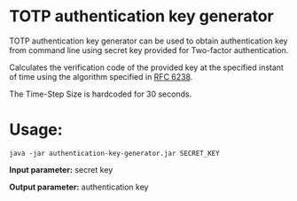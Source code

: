 # TOTP authentication key generator
TOTP authentication key generator can be used to obtain authentication key from command line using secret key provided for Two-factor authentication.

Calculates the verification code of the provided key at the specified instant of time using the algorithm specified in [RFC 6238](https://tools.ietf.org/html/rfc6238).

The Time-Step Size is hardcoded for 30 seconds.

# Usage:
```
java -jar authentication-key-generator.jar SECRET_KEY
```

**Input parameter:** secret key

**Output parameter:** authentication key
